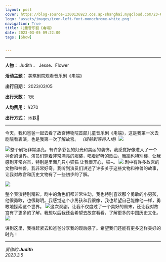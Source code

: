 ```yaml
---
layout: post
cover: https://blog-source-1300136923.cos.ap-shanghai.myqcloud.com/23-03-luduan/63d8d975e4b05e2c130657581.jpg
logo: 'assets/images/icon-left-font-monochrome-white.png'
navigation: True
title: 儿童音乐剧《甪端》
date: 2023-03-05 09:22:00
tags: [Show]


---
```


-----------------

**人物：** Judith 、 Jesse、Flower

**活动主题：** 美琪剧院观看音乐剧《甪端》

**出行日期：** 2023/03/05

**出行天数：** 1天

**人均费用：** ¥270

**出行方式：** 地铁🚄


-----------------


​		今天，我和爸爸一起去看了故宫博物院首部儿童音乐剧《甪端》，这是我第一次去剧院看表演，也是我第一次了解故宫。
*（提前到等待入场)*
​	![](https://blog-source-1300136923.cos.ap-shanghai.myqcloud.com/23-03-luduan/IMG_6826.jpg)

![](https://blog-source-1300136923.cos.ap-shanghai.myqcloud.com/23-03-luduan/IMG_6838.jpg)
​		整个剧场非常漂亮，有许多彩色的灯光和美丽的装饰，我感觉好像进入了一个神奇的世界。演员们穿着非常漂亮的服装，唱着好听的歌曲，舞蹈也特别棒，让我感到非常兴奋，特别是里面几只小猫猫 让我很开心，喵~。
	![](https://blog-source-1300136923.cos.ap-shanghai.myqcloud.com/23-03-luduan/IMG_6844.jpg)
剧中有许多故宫的文物和神兽，我非常好奇。我听到演员们讲述了许多关于这些文物和神兽的故事，让我对故宫和历史文物有了一些初步的了解。

![](https://blog-source-1300136923.cos.ap-shanghai.myqcloud.com/23-03-luduan/63d8dd93e4b05e2c130658551.jpeg)

​		整个表演特别精彩，剧中的角色们都非常生动，我也特别喜欢那个勇敢的小男孩，他很勇敢，也很聪明。我感觉这个小男孩和我很像，我也希望自己能像他一样，勇敢地探索这个世界。
![](https://blog-source-1300136923.cos.ap-shanghai.myqcloud.com/23-03-luduan/IMG_6830.jpg)
​		这次观剧，让我不仅度过了一个美好的周末，还让我对故宫有了更多的了解。我想以后我还会希望去故宫看看，了解更多的中国历史文化。
![](https://blog-source-1300136923.cos.ap-shanghai.myqcloud.com/23-03-luduan/IMG_6859.jpg)

讲到这里，我得赶紧去和爸爸分享我的观后感了。希望我们还能有更多这样美好的时光！

------------
*爱你的  **Judith***    
*2023.3.5*